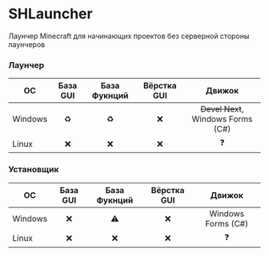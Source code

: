 # SHLauncher
Лаунчер Minecraft для начинающих проектов без серверной стороны лаунчеров

### Лаунчер
| OС       | База GUI                | База Фукнций | Вёрстка GUI| Движок
| ------------- |:------------------:|:--------------:|:--------------:|:--------------:|
| Windows     | ♻️    | ♻️    | ❌ | ~~Devel Next~~, Windows Forms (C#)
| Linux    | ❌ |   ❌ |  ❌ | ❓

### Установщик
| OС       | База GUI                | База Фукнций | Вёрстка GUI| Движок
| ------------- |:------------------:|:--------------:|:--------------:|:--------------:|
| Windows     | ❌    | ⚠️    | ❌ |  Windows Forms (C#)
| Linux    | ❌ |   ❌ |  ❌ | ❓
